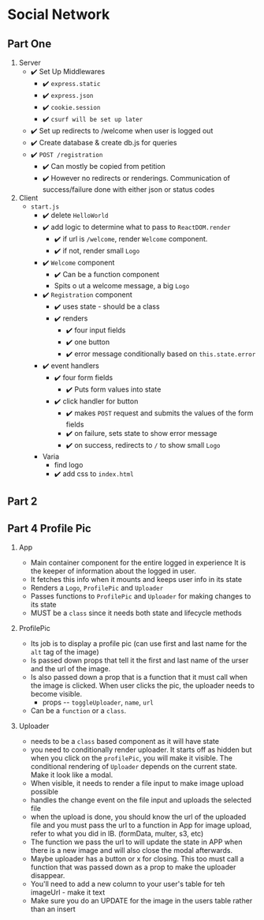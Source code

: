 # Social Network

## Part One

1. Server
    - ✔️ Set Up Middlewares
        - ✔️ `express.static`
        * ✔️ `express.json`
        * ✔️ `cookie.session`
        * ✔️ `csurf will be set up later`
    - ✔️ Set up redirects to /welcome when user is logged out
    * ✔️ Create database & create db.js for queries
    * ✔️ `POST /registration`
        - ✔️ Can mostly be copied from petition
        * ✔️ However no redirects or renderings. Communication of success/failure done with either json or status codes
2. Client
    - `start.js`
        - ✔️ delete `HelloWorld`
        - ✔️ add logic to determine what to pass to `ReactDOM.render`
            - ✔️ if url is `/welcome`, render `Welcome` component.
            - ✔️ if not, render small `Logo`
        - ✔️ `Welcome` component
            - ✔️ Can be a function component
            - Spits o ut a welcome message, a big `Logo`
        - ✔️ `Registration` component
            - ✔️ uses state - should be a class
            - ✔️ renders
                - ✔️ four input fields
                - ✔️ one button
                - ✔️ error message conditionally based on `this.state.error`
        - ✔️ event handlers
            - ✔️ four form fields
                - ✔️ Puts form values into state
            * ✔️ click handler for button
                - ✔️ makes `POST` request and submits the values of the form fields
                - ✔️ on failure, sets state to show error message
                - ✔️ on success, redirects to `/` to show small `Logo`
        * Varia
            - find logo
            - ✔️ add css to `index.html`

## Part 2

## Part 4 Profile Pic

1. App

    - Main container component for the entire logged in experience It is the keeper of information about the logged in user.
    - It fetches this info when it mounts and keeps user info in its state
    - Renders a `Logo`, `ProfilePic` and `Uploader`
    - Passes functions to `ProfilePic` and `Uploader` for making changes to its state
    - MUST be a `class` since it needs both state and lifecycle methods

2. ProfilePic

    - Its job is to display a profile pic (can use first and last name for the `alt` tag of the image)
    - Is passed down props that tell it the first and last name of the urser and the url of the image.
    - Is also passed down a prop that is a function that it must call when the image is clicked. When user clicks the pic, the uploader needs to become visible.
        - props -- `toggleUploader`, `name`, `url`
    - Can be a `function` or a `class`.

3. Uploader

    - needs to be a `class` based component as it will have state
    - you need to conditionally render uploader. It starts off as hidden but when you click on the `profilePic`, you will make it visible. The conditional rendering of `Uploader` depends on the current state. Make it look like a modal.
    - When visible, it needs to render a file input to make image upload possible
    - handles the change event on the file input and uploads the selected file
    - when the upload is done, you should know the url of the uploaded file and you must pass the url to a function in App
      for image upload, refer to what you did in IB. (formData, multer, s3, etc)
    - The function we pass the url to will update the state in APP when there is a new image and will also close the modal afterwards.
    - Maybe uploader has a button or x for closing. This too must call a function that was passed down as a prop to make the uploader disappear.
    - You'll need to add a new column to your user's table for teh imageUrl - make it text
    - Make sure you do an UPDATE for the image in the users table rather than an insert
